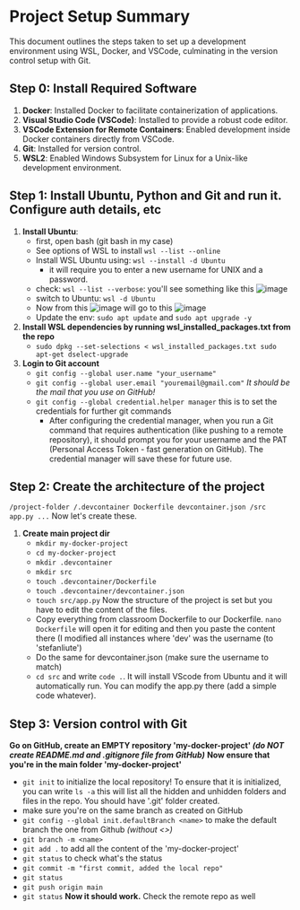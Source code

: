 # Project Setup Summary

This document outlines the steps taken to set up a development environment using WSL, Docker, and VSCode, culminating in the version control setup with Git.

## Step 0: Install Required Software
1. **Docker**: Installed Docker to facilitate containerization of applications.
2. **Visual Studio Code (VSCode)**: Installed to provide a robust code editor.
3. **VSCode Extension for Remote Containers**: Enabled development inside Docker containers directly from VSCode.
4. **Git**: Installed for version control.
5. **WSL2**: Enabled Windows Subsystem for Linux for a Unix-like development environment.

## Step 1: Install Ubuntu, Python and Git and run it. Configure auth details, etc
1. **Install Ubuntu**:
   - first, open bash (git bash in my case)
   - See options of WSL to install `wsl --list --online`
   - Install WSL Ubuntu using: `wsl --install -d Ubuntu`
     - it will require you to enter a new username for UNIX and a password. 
   - check: `wsl --list --verbose`: you'll see something like this
   ![image](https://github.com/user-attachments/assets/69276a86-8187-469c-a8e9-42aa2d08db14)
   - switch to Ubuntu: `wsl -d Ubuntu`
   - Now from this ![image](https://github.com/user-attachments/assets/14c7693b-a83c-493f-8f1a-2e9a968cb609)
 will go to this ![image](https://github.com/user-attachments/assets/2b929b2e-484f-4fc9-9fc0-744f5ecc75a7)
   - Update the env: `sudo apt update` and `sudo apt upgrade -y`
2. **Install WSL dependencies by running wsl_installed_packages.txt from the repo**
   - `sudo dpkg --set-selections < wsl_installed_packages.txt
      sudo apt-get dselect-upgrade`
3. **Login to Git account**
   - `git config --global user.name "your_username"`
   - `git config --global user.email "youremail@gmail.com"` _It should be the mail that you use on GitHub!_
   - `git config --global credential.helper manager` this is to set the credentials for further git commands
     - After configuring the credential manager, when you run a Git command that requires authentication (like pushing to a remote repository), it should prompt you for your username and the PAT (Personal Access Token - fast generation on GitHub). The credential manager will save these for future use.
## Step 2: Create the architecture of the project
`/project-folder
    /.devcontainer
        Dockerfile
        devcontainer.json
    /src
        app.py
        ...`
Now let's create these.
1. **Create main project dir**
   - `mkdir my-docker-project`
   - `cd my-docker-project`
   - `mkdir .devcontainer`
   - `mkdir src`
   - `touch .devcontainer/Dockerfile`
   - `touch .devcontainer/devcontainer.json`
   - `touch src/app.py`
   Now the structure of the project is set but you have to edit the content of the files.
   - Copy everything from classroom Dockerfile to our Dockerfile. `nano Dockerfile` will open it for editing and then you paste the content there (I modified all instances where 'dev' was the username (to 'stefanliute')
   - Do the same for devcontainer.json (make sure the username to match)
   - `cd src` and write `code .`. It will install VScode from Ubuntu and it will automatically run. You can modify the app.py there (add a simple code whatever).
## Step 3: Version control with Git
**Go on GitHub, create an EMPTY repository 'my-docker-project' _(do NOT create README.md and .gitignore file from GitHub)_**
**Now ensure that you're in the main folder 'my-docker-project'**
  - `git init` to initialize the local repository! To ensure that it is initialized, you can write `ls -a` this will list all the hidden and unhidden folders and files in the repo. You should have '.git' folder created.
  - make sure you're on the same branch as created on GitHub
  - `git config --global init.defaultBranch <name>` to make the default branch the one from Github _(without <>)_
  - `git branch -m <name>` 
  - `git add .` to add all the content of the 'my-docker-project'
  - `git status` to check what's the status
  - `git commit -m "first commit, added the local repo"`
  - `git status`
  - `git push origin main`
  - `git status`
**Now it should work.** Check the remote repo as well





